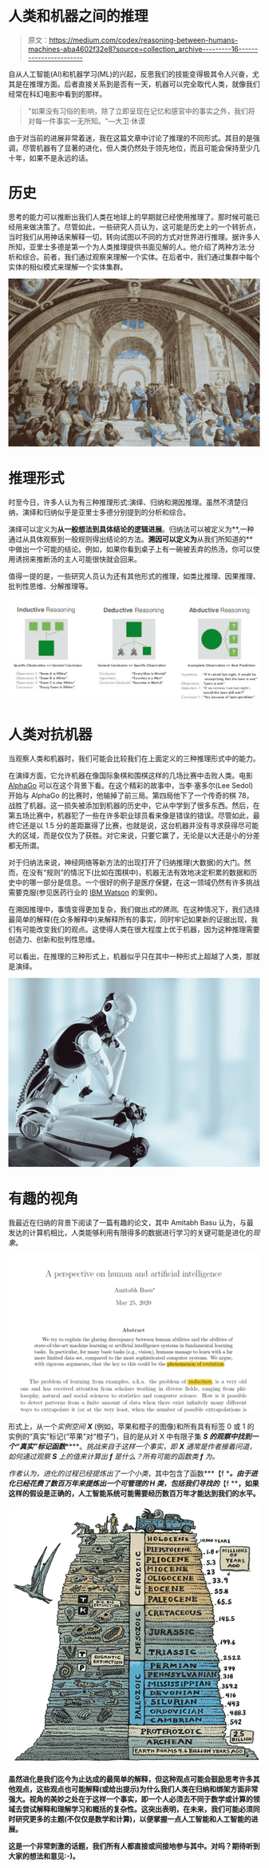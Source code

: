 # 人类和机器之间的推理

> 原文：<https://medium.com/codex/reasoning-between-humans-machines-aba4602f32e8?source=collection_archive---------16----------------------->

自从人工智能(AI)和机器学习(ML)的兴起，反思我们的技能变得极其令人兴奋，尤其是在推理方面。后者直接关系到是否有一天，机器可以完全取代人类，就像我们经常在科幻电影中看到的那样。

> "如果没有习俗的影响，除了立即呈现在记忆和感官中的事实之外，我们将对每一件事实一无所知。"—大卫·休谟

由于对当前的进展非常着迷，我在这篇文章中讨论了推理的不同形式。其目的是强调，尽管机器有了显著的进化，但人类仍然处于领先地位，而且可能会保持至少几十年，如果不是永远的话。

# 历史

思考的能力可以推断出我们人类在地球上的早期就已经使用推理了。那时候可能已经用来做决策了。尽管如此，一些研究人员认为，这可能是历史上的一个转折点，当时我们从用神话来解释一切，转向试图以不同的方式对世界进行推理。据许多人所知，亚里士多德是第一个为人类推理提供书面见解的人。他介绍了两种方法:分析和综合。前者，我们通过观察来理解一个实体。在后者中，我们通过集群中每个实体的相似模式来理解一个实体集群。

![](img/f51fe0510720d08f352bb3864d22d583.png)

# 推理形式

时至今日，许多人认为有三种推理形式:演绎、归纳和溯因推理。虽然不清楚归纳，演绎和归纳似乎是亚里士多德分别提到的分析和综合。

演绎可以定义为**从一般想法到具体结论的逻辑进展**。归纳法可以被定义为**,一种通过从具体观察到一般规则得出结论的方法。**溯因可以定义为**从我们所知道的**中做出一个可能的结论。例如，如果你看到桌子上有一碗被丢弃的热汤，你可以使用诱拐来推断汤的主人可能很快就会回来。

值得一提的是，一些研究人员认为还有其他形式的推理，如类比推理、因果推理、批判性思维、分解推理等。

![](img/202f52ea449220019e8f881dd380d733.png)

# 人类对抗机器

当观察人类和机器时，我们可能会比较我们在上面定义的三种推理形式中的能力。

在演绎方面，它允许机器在像国际象棋和围棋这样的几场比赛中击败人类。电影 [AlphaGo](https://www.youtube.com/watch?v=WXuK6gekU1Y&t=24s) 可以在这个背景下看。在这个精彩的故事中，当李·塞多尔(Lee Sedol)开始与 AlphaGo 的比赛时，他输掉了前三局。第四局他下了一个传奇的棋 78，战胜了机器。这一损失被添加到机器的历史中，它从中学到了很多东西。然后，在第五场比赛中，机器犯了一些在许多职业球员看来像是错误的错误。尽管如此，最终它还是以 1.5 分的差距赢得了比赛，也就是说，这台机器并没有寻求获得尽可能大的区域，而是仅仅为了获胜。对它来说，只要它赢了，无论是以大还是小的分差都无所谓。

对于归纳法来说，神经网络等新方法的出现打开了归纳推理(大数据)的大门。然而，在没有“规则”的情况下(比如在围棋中)，机器无法有效地决定积累的数据和历史中的哪一部分是信息。一个很好的例子是医疗保健，在这一领域仍然有许多挑战需要克服(参见医药行业的 [IBM Watson](https://mindmatters.ai/2019/08/why-was-ibm-watson-a-flop-in-medicine/) 的案例)。

在溯因推理中，事情变得更加复杂，我们做出*式的猜测*。在这种情况下，我们选择最简单的解释(在众多解释中)来解释所有的事实，同时牢记如果新的证据出现，我们有可能改变我们的观点。这使得人类在很大程度上优于机器，因为这种推理需要创造力、创新和批判性思维。

可以看出，在推理的三种形式上，机器似乎只在其中一种形式上超越了人类，那就是演绎。

![](img/34d3ea67e97e7f562084f6d645fb3d3b.png)

# 有趣的视角

我最近在归纳的背景下阅读了一篇有趣的论文，其中 Amitabh Basu 认为，与最发达的计算机相比，人类能够利用有限得多的数据进行学习的关键可能是进化的*现象*。

![](img/feb55166d573bfa2a0d2a4ec8616a56f.png)

形式上，从一个*实例空间* ***X*** (例如，苹果和橙子的图像)和所有具有标签 0 或 1 的实例的“真实”标记(“苹果”对“橙子”)，目的是从对 X 中有限子集 ***S 的观察中找到一个“真实”标记函数*******。***挑战来自于这样一个事实，即 ***X*** 通常是作者接着问道，如何通过观察 ***S*** 上的值来计算出 ***f**** 是什么？所有可能的函数类 ***f*** 为*。*

*作者认为，进化的过程已经提炼出了一个小类*，其中包含了函数***【f ****。由于进化已经花费了数百万年来提炼出一个可管理的 H 类，包括我们寻找的***【f ****，如果这样的假设是正确的，人工智能系统可能需要经历数百万年才能达到我们的水平。**

**![](img/5fa7633b266b11e1b8b0140e05ec20c2.png)**

**虽然进化是我们迄今为止达成的最简单的解释，但这种观点可能会鼓励思考许多其他观点，这些观点也可能解释(或给出提示)为什么我们人类在归纳和绑架方面非常强大。视角的美妙之处在于这样一个事实，即一个人必须去不同于数学或计算的领域去尝试解释和理解学习和概括的复杂性。这突出表明，在未来，我们可能必须同时研究更多的主题(不仅仅是数学和计算)，以便掌握一点人工智能和人工智能的进展。**

**这是一个非常刺激的话题，我们所有人都直接或间接地参与其中。对吗？期待听到大家的想法和意见:-)。**